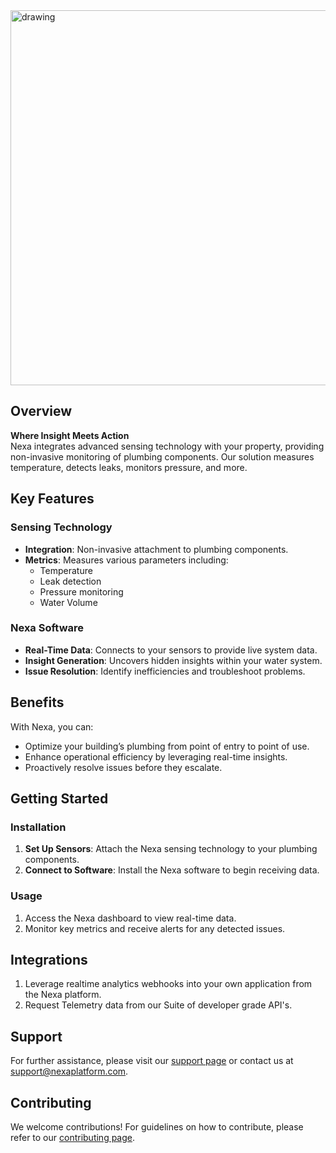 <img src="https://app.nexaplatform.com/nexa_logo.svg" alt="drawing" width="600"/>

## Overview
**Where Insight Meets Action**  
Nexa integrates advanced sensing technology with your property, providing non-invasive monitoring of plumbing components. Our solution measures temperature, detects leaks, monitors pressure, and more.


## Key Features

### Sensing Technology
- **Integration**: Non-invasive attachment to plumbing components.
- **Metrics**: Measures various parameters including:
  - Temperature
  - Leak detection
  - Pressure monitoring
  - Water Volume

### Nexa Software
- **Real-Time Data**: Connects to your sensors to provide live system data.
- **Insight Generation**: Uncovers hidden insights within your water system.
- **Issue Resolution**: Identify inefficiencies and troubleshoot problems.

## Benefits
With Nexa, you can:
- Optimize your building’s plumbing from point of entry to point of use.
- Enhance operational efficiency by leveraging real-time insights.
- Proactively resolve issues before they escalate.

## Getting Started

### Installation
1. **Set Up Sensors**: Attach the Nexa sensing technology to your plumbing components.
2. **Connect to Software**: Install the Nexa software to begin receiving data.

### Usage
1. Access the Nexa dashboard to view real-time data.
2. Monitor key metrics and receive alerts for any detected issues.

## Integrations
1. Leverage realtime analytics webhooks into your own application from the Nexa platform.
2. Request Telemetry data from our Suite of developer grade API's.

## Support
For further assistance, please visit our [support page](https://www.nexaplatform.com/support) or contact us at [support@nexaplatform.com](mailto:support@nexaplatform.com).

## Contributing
We welcome contributions! For guidelines on how to contribute, please refer to our [contributing page](https://www.nexaplatform.com/contributing).

